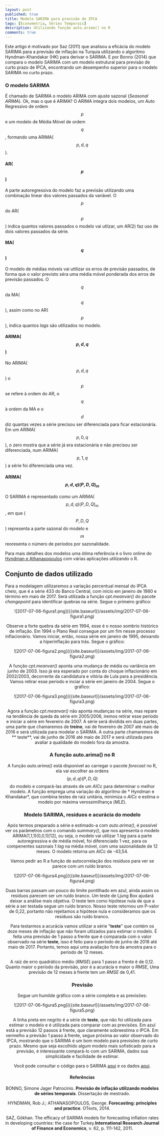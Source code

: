 ```yaml
---
layout: post
published: true
title: Modelo SARIMA para previsão de IPCA
tags: [Econometria, Séries Temporais]
description: Utilizando função auto.arima() no R
comments: true
---
```


Este artigo é motivado por Saz (2011) que analisou a eficácia do modelo SARIMA para a previsão de inflação na Turquia utilizando o algoritmo Hyndman-Khandakar (HK) para derivar o SARIMA. E por Bonno (2014) que compara o modelo SARIMA com um modelo estrutural para previsão de curto prazo de IPCA, encontrando um desempenho superior para o modelo SARIMA no curto prazo.
### O modelo SARIMA

É chamado de SARIMA o modelo ARIMA com ajuste sazonal (*Seasonal ARIMA*). Ok, mas o que é ARIMA? O ARIMA integra dois modelos, um Auto Regressivo de ordem $$p$$ e um modelo de  Média Móvel de ordem $$q$$, formando uma ARIMA($$p,d,q$$).

#### AR($$p$$)

A parte autoregressiva do  modelo  faz a previsão utilizando uma combinação linear dos valores passados da variável. O $$p$$ do AR($$p$$) indica quantos valores passados o modelo vai utlizar, um AR(2) faz uso de dois valores passados da série.

#### MA($$q$$)

O modelo de médias móveis vai uttlizar os erros de previsão passados, de forma que o valor previsto séra uma média móvel ponderada dos erros de previsão passados. O $$q$$ da MA($$q$$), assim como no AR($$p$$), indica quantos *lags* são utilizados no modelo.

#### ARIMA($$p,d,q$$)

No ARIMA($$p,d,q$$) o $$p$$ se refere à ordem do AR, o $$q$$ à ordem da MA e o $$d$$ diz quantas vezes a série precisou ser diferenciada para ficar estacionária. Em um ARIMA($$p,0,q$$), o zero mostra que a série já era estacionária e não precisou ser diferenciada, num ARIMA($$p,1,q$$) a série foi diferenciada uma vez.

#### ARIMA($$p,d,q)(P,D,Q)_{m}$$

O SARIMA é representado como um ARIMA($$p,d,q)(P,D,Q)_{m}$$, em que ($$P,D,Q$$) representa a parte sazonal do modelo e $$m$$ reoresenta o número de períodos por sazonalidade.

Para mais detalhes dos modelos uma ótima referência é o livro online do [Hyndman e Athana­sopou­los](https://www.otexts.org/fpp/8) com várias aplicações utilizando o R.

## Conjunto de dados utilizado

Para a modelagem utilizaremos a variação percentual mensal do IPCA cheio, que é a série 433 do Banco Central, com início em janeiro de 1980 e término em maio de 2017. Será utilizada a função *cpt.meanvar()* do pacote *changepoint* para identificar quebras na série. Segue o primeiro gráfico:

<center>![2017-07-06-figura1.png]({{site.baseurl}}/assets/img/2017-07-06-figura1.png)<center>

Observe a forte quebra da série em 1994, esse é o nosso sombrio histórico de inflação. Em 1994 o Plano Real consegue por um fim nesse processo inflacionário. Vamos iniciar, então, nossa série em janeiro de 1995, deixando a hiperinflação para trás. Segue o gráfico:

<center>![2017-07-06-figura2.png]({{site.baseurl}}/assets/img/2017-07-06-figura2.png)<center>

A função *cpt.meanvar()* aponta uma mudança de média ou variância em junho de 2003. Isso já era esperado por conta do choque inflacionário em 2002/2003, decorrente da candidatura e vitória de Lula para a presidência. Vamos retirar esse período e inciar a série em janeiro de 2004. Segue o gráfico:

<center>![2017-07-06-figura3.png]({{site.baseurl}}/assets/img/2017-07-06-figura3.png)<center>

Agora a função *cpt.meanvar()* não aponta mudanças na série, mas repare na tendência de queda da série em 2005/2006, iremos retirar esse período e iniciar  a série em fevereiro de 2007. A série será dividida em duas partes, uma parte que chamaremos de **treino**, vai de fevereiro de 2007 até maio de 2016 e será utilizada para modelar o SARIMA. A outra parte chamaremos de ** teste**, vai de junho de 2016 até maio de 2017 e será utilizada para avaliar a qualidade do modelo fora da amostra.

### A função auto.arima() no R

A função *auto.arima()* está disponível ao carregar o pacote *forecast* no R, ela vai escolher as ordens $$(p,d,q)(P,D,Q)$$ do modelo e compará-las através de um *AICc* para determinar o melhor modelo. A função emprega uma variação do algoritmo de * Hyndman e Khandakar*, que combina testes de raíz unitária, minimiza o *AICc* e estima o modelo por máxima verossimilhança (*MLE*).

### Modelo SARIMA, resíduos e acurácia do modelo

Após termos preparado a série e estimado-a com *auto.arima()*, é possível ver os parâmetros com o comando *summary()*, que nos apresenta o modelo ARIMA(1,1,1)(0,0,1)[12], ou seja, o modelo vai utilizar 1 *lag* para a parte autoregressiva e de média móvel, foi diferenciado 1 vez, para os compenentes sazonais 1 *lag* na média móvel, com uma sazonalidade de 12 meses. O modelo retorna um *AICc* de -43,54.

Vamos pedir ao R a função de autocorrelação dos resíduos para ver se parece com um ruído branco.

<center>![2017-07-06-figura4.png]({{site.baseurl}}/assets/img/2017-07-06-figura4.png)<center>

Duas barras passam um pouco do limite pontilhado em azul, ainda assim os resíduos parecem ser um ruído branco. Um teste de Ljung Box ajudará deixar a análise mais objetiva. O teste tem como hipótese nula de que a série a ser testada segue um ruído branco. Nosso teste retornou um P-valor de 0,22, portanto não rejeitamos a hipótese nula e consideramos que os resíduos são ruído branco.

Para testarmos a acurácia vamos utilizar a série "**teste**" que contém os doze meses de inflação que não foram utlizados para estimar o modelo. É feita uma previsão de 1 passo a frente que é comparada com o valor observado na série **teste**, isso é feito para o período de junho de 2016 até maio de 2017. Portanto, temos aqui uma avaliação fora da amostra para o período de 12 meses.

A raíz de erro quadrático médio (*RMSE*) para 1 passo a frente é de 0,12. Quanto maior o período da previsão, pior é a acurácia e maior o *RMSE*, Uma previsão de 12 meses à frente tem um *RMSE* de 0,41.

### Previsão

Segue um humilde gráfico com a série completa e as previsões:

<center>![2017-07-06-figura5.png]({{site.baseurl}}/assets/img/2017-07-06-figura5.png)<center>

A linha preta em negrito é a série de **teste**, que não foi utilizada para estimar o modelo e é utilizada para comparar com as previsões. Em azul está a previsão 12 passos à frente, que claramente sobreestima o IPCA. Em vermelho a previsão 1 passo à frente, segue próxima ao valor observado do IPCA, mostrando que o SARIMA é um bom modelo para previsões de curto prazo. Mesmo que seja escolhido algum modelo mais sofisticado para a previsão, é interessante compará-lo com um SARIMA, dados sua simplicidade e facilidade de estimar.

Você pode consultar o código para o SARIMA [aqui](https://github.com/econoquant/EconoQuantCode/blob/master/PrevisaoMacro/ipca-sarima.R) e os dados [aqui](https://github.com/econoquant/EconoQuantCode/blob/master/PrevisaoMacro/DataSets/ipca.csv).

#### Referências

BONNO, Simone Jager Patrocinio. **Previsão de inflação utilizando modelos de séries temporais**. Dissertação de mestrado.

HYNDMAN, Rob J.; ATHANASOPOULOS, George. **Forecasting: principles and practice**. OTexts, 2014.

SAZ, Gökhan. The efficacy of SARIMA models for forecasting inflation rates in developing countries: the case for Turkey.**International Research Journal of Finance and Economics**, v. 62, p. 111-142, 2011.
